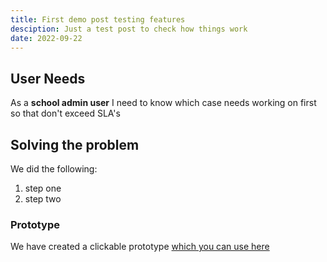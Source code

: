 ```yaml
---
title: First demo post testing features
desciption: Just a test post to check how things work
date: 2022-09-22
---
```


## User Needs
As a **school admin user** I need to know which case needs working on first so that don't exceed SLA's

## Solving the problem
We did the following:
1. step one
2. step two

### Prototype
We have created a clickable prototype [which you can use here](https://buy-for-your-school-prototypes.herokuapp.com/)